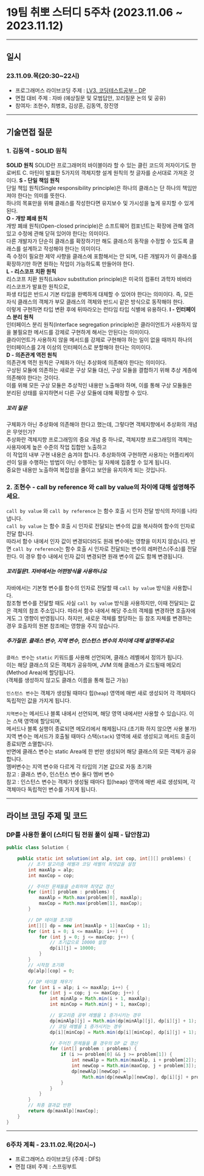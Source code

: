 # 19팀 취뽀 스터디 5주차 (2023.11.06 ~ 2023.11.12)

---
## 일시
### 23.11.09.목(20:30~22시)
- 프로그래머스 라이브코딩 주제 : [LV3. 코딩테스트공부 - DP](https://school.programmers.co.kr/learn/courses/30/lessons/118668)
- 면접 대비 주제 : 자바 (예상질문 및 모범답안, 꼬리질문 논의 및 공유)
- 참여자: 조현수, 최병호, 김상훈, 김동역, 장진영
        
---
## 기술면접 질문

### 1. 김동역 - SOLID 원칙

**SOLID 원칙**
SOLID란 프로그래머의 바이블이라 할 수 있는 클린 코드의 저자이기도 한 로버트 C. 마틴이 발표한 5가지의 객체지향 설계 원칙의 첫 글자를 순서대로 가져온 것이다.
**S - 단일 책임 원칙**<br>
단일 책임 원칙(Single responsibility principle)은 하나의 클래스는 단 하나의 책임만 져야 한다는 의미를 뜻한다. <br>
하나의 목표만을 위해 클래스를 작성한다면 유지보수 및 가시성을 높게 유지할 수 있게 된다.<br>
**O - 개방 폐쇄 원칙**<br>
개방 폐쇄 원칙(Open-closed principle)은 소프트웨어 컴포넌트는 확장에 관해 열려 있고 수정에 관해 닫혀 있어야 한다는 의미이다.<br>
다른 개발자가 단순히 클래스를 확장하기만 해도 클래스의 동작을 수정할 수 있도록 클래스를 설계하고 작성해야 한다는 의미이다.<br>
즉 수정이 필요한 제약 사향을 클래스에 포함해서는 안 되며, 다른 개발자가 이 클래스를 확장하기만 하면 원하는 작업이 가능하도록 만들어야 한다.<br>
**L - 리스코프 치환 원칙**<br>
리스코프 치환 원칙(Liskov substitution principle)은 미국의 컴퓨터 과학자 바바라 리스코프가 발표한 원칙으로, <br>
파생 타입은 반드시 기본 타입을 완벽하게 대체할 수 있어야 한다는 의미이다. 즉, 모든 자식 클래스의 객체가 부모 클래스의 객체와 반드시 같은 방식으로 동작해야 한다.<br>
이렇게 구현하면 타입 변환 후에 뒤따라오는 런타임 타입 식별에 유용하다.
**I - 인터페이스 분리 원칙**<br>
인터페이스 분리 원칙(Interface segregation principle)은 클라이언트가 사용하지 않을 불필요한 메서드를 강제로 구현하게 해서는 안된다는 의미이다.<br>
클라이언트가 사용하지 않을 메서드를 강제로 구현해야 하는 일이 없을 때까지 하나의 인터페이스를 2개 이상의 인터페이스로 분할해야 한다는 의미이다.<br>
**D - 의존관계 역전 원칙**<br>
의존관계 역전 원칙은 구체화가 아닌 추상화에 의존해야 한다는 의미이다.<br>
구상된 모듈에 의존하는 새로운 구상 모듈 대신, 구상 모듈을 결합하기 위해 추상 계층에 의존해야 한다는 것이다. <br>
이를 위해 모든 구상 모듈은 추상적인 내용만 노출해야 하며, 이를 통해 구상 모듈들은 분리된 상태를 유지하면서 다른 구상 모듈에 대해 확장할 수 있다.<br>
##### 꼬리 질문
구체화가 아닌 추상화에 의존해야 한다고 했는데, 그렇다면 객체지향에서 추상화의 개념은 무엇인가?<br>
추상화란 객체지향 프로그래밍의 중요 개념 중 하나로, 객체지향 프로그래밍의 객체는 사용자에게 높은 수준의 작업 집합만 노출하고 <br>
이 작업의 내부 구현 내용은 숨겨야 합니다. 추상화하여 구현하면 사용자는 어플리케이션이 일을 수행하는 방법이 아닌 수행하는 일 자체에 집중할 수 있게 됩니다. <br>
중요한 내용만 노출하여 복잡성을 줄이고 보안을 유지하게 되는 것입니다.

### 2. 조현수 - call by reference 와 call by value의 차이에 대해 설명해주세요.

`call by value` 와 `call by reference` 는 함수 호출 시 인자 전달 방식의 차이를 나타냅니다.<br>
`call by value` 는 함수 호출 시 인자로 전달되는 변수의 값을 복사하여 함수의 인자로 전달 합니다.<br>
따라서 함수 내에서 인자 값이 변경되더라도 원래 변수에는 영향을 미치지 않습니다.
반면 `call by reference`는 함수 호출 시 인자로 전달되는 변수의 레퍼런스(주소)를 전달한다.
이 경우 함수 내에서 인자 값이 변경되면 원래 변수의 값도 함께 변경됩니다.
##### 꼬리질문1.  자바에서는 어떤방식을 사용하나요
자바에서는 기본형 변수를 함수의 인자로 전달할 때 `call by value` 방식을 사용합니다. <br>
참조형 변수를 전달할 때도 사실 `call by value` 방식을 사용하지만, 
이때 전달되는 값은 객체의 참조 주소입니다. 
따라서 함수 내에서 해당 주소의 객체를 변경하면 호출자에게도 그 영향이 반영됩니다. 
하지만, 새로운 객체를 할당하는 등 참조 자체를 변경하는 경우 호출자의 원본 참조에는 영향을 주지 않습니다.

##### 추가질문. 클래스 변수, 지역 변수, 인스턴스 변수의 차이에 대해 설명해주세요

`클래스 변수`는 `static` 키워드를 사용해 선언되며, 클래스 레벨에서 정의가 됩니다.<br>
이는 해당 클래스의 모든 객체가 공유하며, JVM 의해 클래스가 로드될때 메모리(Method Area)에 할당됩니다.<br>
(객체를 생성하지 않고도 클래스 이름을 통해 접근 가능)<br>

`인스턴스 변수`는 객체가 생성될 때마다 힙(`heap`) 영역에 매번 새로 생성되어 각 객체마다 독립적인 값을 가지게 됩니다.<br>

`지역변수`는 메서드나 블록 내에서 선언되며, 해당 영역 내에서만 사용할 수 있습니다. 이는 스택 영역에 할당되며,<br>
메서드나 블록 실행이 종료되면 메모리에서 해제됩니다.(초기화 하지 않으면 사용 불가)<br>
지역 변수는 메서드가 호출될 때마다 스택(`stack`) 영역에 새로 생성되고 메서드 호출이 종료되면 소멸합니다.<br>
반면에 클래스 변수는 static Area에 한 번만 생성되어 해당 클래스의 모든 객체가 공유합니다.<br>
멤버변수는 지역 변수와 다르게 각 타입의 기본 값으로 자동 초기화<br>
참고 : 클래스 변수, 인스턴스 변수 둘다 멤버 변수<br>
참고 : 인스턴스 변수는 객체가 생성될 때마다 힙(heap) 영역에 매번 새로 생성되며, 각 객체마다 독립적인 변수를 가지게 됩니다.<br>


---

## 라이브 코딩 주제 및 코드

### DP를 사용한 풀이 (스터디 팀 전원 풀이 실패 - 답안참고)
```java
public class Solution {

    public static int solution(int alp, int cop, int[][] problems) {
        // 초기 알고리즘 레벨과 코딩 레벨의 최댓값을 설정
        int maxAlp = alp;
        int maxCop = cop;

        // 주어진 문제들을 순회하며 최댓값 갱신
        for (int[] problem : problems) {
            maxAlp = Math.max(problem[0], maxAlp);
            maxCop = Math.max(problem[1], maxCop);
        }

        // DP 테이블 초기화
        int[][] dp = new int[maxAlp + 1][maxCop + 1];
        for (int i = 0; i <= maxAlp; i++) {
            for (int j = 0; j <= maxCop; j++) {
                // 초기값으로 10000 설정
                dp[i][j] = 10000;
            }
        }
        // 시작점 초기화
        dp[alp][cop] = 0;

        // DP 테이블 채우기
        for (int i = alp; i <= maxAlp; i++) {
            for (int j = cop; j <= maxCop; j++) {
                int minAlp = Math.min(i + 1, maxAlp);
                int minCop = Math.min(j + 1, maxCop);

                // 알고리즘 공부 레벨을 1 증가시키는 경우
                dp[minAlp][j] = Math.min(dp[minAlp][j], dp[i][j] + 1);
                // 코딩 레벨을 1 증가시키는 경우
                dp[i][minCop] = Math.min(dp[i][minCop], dp[i][j] + 1);

                // 주어진 문제들을 풀 경우의 DP 값 갱신
                for (int[] problem : problems) {
                    if (i >= problem[0] && j >= problem[1]) {
                        int newAlp = Math.min(maxAlp, i + problem[2]);
                        int newCop = Math.min(maxCop, j + problem[3]);
                        dp[newAlp][newCop] =
                            Math.min(dp[newAlp][newCop], dp[i][j] + problem[4]);
                    }
                }
            }
        }
        // 최종 결과값 반환
        return dp[maxAlp][maxCop];
    }
}
```

---

### 6주차 계획 - 23.11.02.목(20시~)
- 프로그래머스 라이브코딩 (주제 : DFS)
- 면접 대비 주제 : 스프링부트
    
